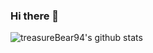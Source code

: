 ### Hi there 👋

![treasureBear94's github stats](https://github-readme-stats.vercel.app/api?username=treasureBear94&count_private=true&show_icons=true&theme=radical)
<!--
**treasureBear94/treasureBear94** is a ✨ _special_ ✨ repository because its `README.md` (this file) appears on your GitHub profile.

Here are some ideas to get you started:

- 🔭 I’m currently working on ...
- 🌱 I’m currently learning ...
- 👯 I’m looking to collaborate on ...
- 🤔 I’m looking for help with ...
- 💬 Ask me about ...
- 📫 How to reach me: ...
- 😄 Pronouns: ...
- ⚡ Fun fact: ...
-->
